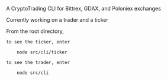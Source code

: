 A CryptoTrading CLI
for Bittrex, GDAX, and Poloniex exchanges

Currently working on a trader and a ticker

From the root directory,

    to see the ticker, enter

        node src/cli/ticker

    to see the trader, enter

        node src/cli
